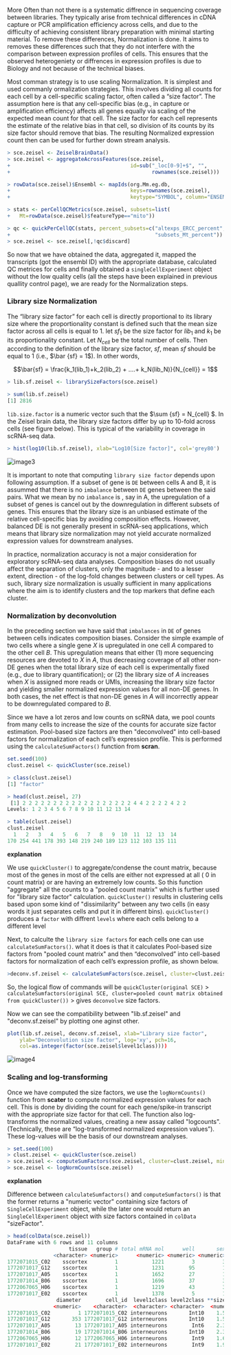 More Often than not there is a systematic diffrence in sequencing coverage between libraries. They typically arise from technical differences in cDNA capture or PCR amplification efficiency across cells, and due to the difficulty of achieving consistent library preparation with minimal starting material. To remove these differences, Normalization is done. It aims to removes these differences such that they do not interfere with the comparison between expression profiles of cells. This ensures that the observed heterogeniety or diffrences in expression profiles is due to Biology and not because of the technical biases.

Most comman strategy is to use scaling Normalization. It is simplest and used commanly ormalization strategies. This involves dividing all counts for each cell by a cell-specific scaling factor, often called a “size factor”. The assumption here is that any cell-specific bias (e.g., in capture or amplification efficiency) affects all genes equally via scaling of the expected mean count for that cell. The size factor for each cell represents the estimate of the relative bias in that cell, so division of its counts by its size factor should remove that bias. The resulting Normalized expression count then can be used for further down stream analysis.

```r
> sce.zeisel <- ZeiselBrainData()
> sce.zeisel <- aggregateAcrossFeatures(sce.zeisel, 
+                                       id=sub("_loc[0-9]+$", "", 
+                                              rownames(sce.zeisel)))

> rowData(sce.zeisel)$Ensembl <- mapIds(org.Mm.eg.db, 
+                                       keys=rownames(sce.zeisel), 
+                                       keytype="SYMBOL", column="ENSEMBL")

> stats <- perCellQCMetrics(sce.zeisel, subsets=list(
+   Mt=rowData(sce.zeisel)$featureType=="mito"))

> qc <- quickPerCellQC(stats, percent_subsets=c("altexps_ERCC_percent", 
+                                               "subsets_Mt_percent"))
> sce.zeisel <- sce.zeisel[,!qc$discard]

```
So now that we have obtained the data, aggregated it, mapped the transcripts (got the ensembl ID) with the appropriate database, calculated QC metrices for cells and finally obtained a `singleCellExperiment` object without the low quality cells (all the steps have been explained in previous quallity  control page), we are ready for the Normalization steps. 

### Library size Normalization

The “library size factor” for each cell is directly proportional to its library size where the proportionality constant is defined such that the mean size factor across all cells is equal to 1. let $sf_1$ be the size factor for $lib_1$ and $k_1$ be its proportionality constant. Let $N_{cell}$ be the total number of cells. Then according to the definition of the library size factor, $sf$, mean $sf$ should be equal to $1$ (i.e., $\bar {sf} = 1$). In other words,

```math
\bar{sf} = \frac{k_1(lib_1)+k_2(lib_2) + ....+ k_N(lib_N)}{N_{cell}} = 1
```

```r
> lib.sf.zeisel <- librarySizeFactors(sce.zeisel)

> sum(lib.sf.zeisel)
[1] 2816
```

`lib.size.factor` is a numeric vector such that the $\sum {sf} = N_{cell} $. In the Zeisel brain data, the library size factors differ by up to 10-fold across cells (see figure below). This is typical of the variability in coverage in scRNA-seq data.

```r
> hist(log10(lib.sf.zeisel), xlab="Log10[Size factor]", col='grey80')
```
![image3](https://user-images.githubusercontent.com/85447250/209002867-54df307f-6146-41d3-81c4-6bd1bc76b1e8.png)

It is important to note that computing `library size factor` depends upon following assumption. If a subset of gene is `DE` between cells A and B, it is assummed that there is no `imbalance` between `DE` genes between the said pairs. What we mean by no `imbalance` is , say in A,  the upregulation of a subset of genes is cancel out by the downregulation in  different subsets of genes. This ensures that the library size is an unbiased estimate of the relative cell-specific bias by avoiding composition effects. However, balanced DE is not generally present in scRNA-seq applications, which means that library size normalization may not yield accurate normalized expression values for downstream analyses.

In practice, normalization accuracy is not a major consideration for exploratory scRNA-seq data analyses. Composition biases do not usually affect the separation of clusters, only the magnitude - and to a lesser extent, direction - of the log-fold changes between clusters or cell types. As such, library size normalization is usually sufficient in many applications where the aim is to identify clusters and the top markers that define each cluster.

### Normalization by deconvolution

In the preceding section we have said that `imbalances` in `DE` of genes between cells indicates composition biases. Consider the simple example of two cells where a single gene $X$ is upregulated in one cell $A$ compared to the other cell $B$. This upregulation means that either (1) more sequencing resources are devoted to $X$ in $A$, thus decreasing coverage of all other non-DE genes when the total library size of each cell is experimentally fixed (e.g., due to library quantification); or (2) the library size of $A$ increases when $X$ is assigned more reads or UMIs, increasing the library size factor and yielding smaller normalized expression values for all non-DE genes. In both cases, the net effect is that non-DE genes in $A$ will incorrectly appear to be downregulated compared to $B$.

Since we have a lot zeros and low counts on scRNA data, we pool counts from many cells to increase the size of the counts for accurate size factor estimation. Pool-based size factors are then "deconvolved" into cell-based factors for normalization of each cell’s expression profile. This is performed using the `calculateSumFactors()` function from **scran**.

```r
set.seed(100)
clust.zeisel <- quickCluster(sce.zeisel)

> class(clust.zeisel)
[1] "factor"

> head(clust.zeisel, 27)
 [1] 2 2 2 2 2 2 2 2 2 2 2 2 2 2 2 2 2 2 4 4 2 2 2 2 4 2 2
Levels: 1 2 3 4 5 6 7 8 9 10 11 12 13 14

> table(clust.zeisel)
clust.zeisel
  1   2   3   4   5   6   7   8   9  10  11  12  13  14 
170 254 441 178 393 148 219 240 189 123 112 103 135 111
```
**explanation**

We use `quickCluster()` to aggregate/condense the count matrix, because most of the genes in most of the cells are either not expressed at all ( 0 in count matrix) or are having an extremely low counts. So this function "aggregate" all the counts to a "pooled count matrix" which is further used for "library size factor" calculation. `quickCluster()` results in clustering cells based upon some kind of "dissimilarity" between any two cells (in easy words it just separates cells and put it in different bins). `quickCluster()` produces a `factor` with diffrent `levels` where each cells belong to a different level

Next, to calculte the `library size factors` for each cells one can use `calculateSumFactors()`. what it does is that it calculates Pool-based size factors from "pooled count matrix" and then “deconvolved” into cell-based factors for normalization of each cell’s expression profile, as shown below.

```r
>deconv.sf.zeisel <- calculateSumFactors(sce.zeisel, cluster=clust.zeisel)
```

So, the logical flow of commands will be `quickCluster(original SCE)` $>$ `calculateSumfactors(original SCE, cluster=pooled count matrix obtained from quickCluster())` $>$ gives `deconvolve` size factors.

Now we can see the compatibility between "lib.sf.zeisel" and "deconv.sf.zeisel" by plotting one aginst other.

```r
plot(lib.sf.zeisel, deconv.sf.zeisel, xlab="Library size factor",
    ylab="Deconvolution size factor", log='xy', pch=16,
    col=as.integer(factor(sce.zeisel$level1class))))
 ```
 
 ![image4](https://user-images.githubusercontent.com/85447250/209418955-f5fbf3cd-7332-4206-9353-ca860e8f8bd9.png)
 
 
 ### Scaling and log-transforming
 Once we have computed the size factors, we use the `logNormCounts()` function from **scater** to compute normalized expression values for each cell. This is done by dividing the count for each gene/spike-in transcript with the appropriate size factor for that cell. The function also log-transforms the normalized values, creating a new assay called "logcounts". (Technically, these are “log-transformed normalized expression values”). These log-values will be the basis of our downstream analyses. 
 
 ```r
 > set.seed(100)
> clust.zeisel <- quickCluster(sce.zeisel) 
> sce.zeisel <- computeSumFactors(sce.zeisel, cluster=clust.zeisel, min.mean=0.1)
> sce.zeisel <- logNormCounts(sce.zeisel)
```

**explanation**

Difference between `calculateSumfactors()` and `computeSumfactors()` is that the former returns a "numeric vector" containing size factors of `SingleCellExperiment` object, while the later one would return an `SingleCellExperiment` object with size factors contained in `colData` "sizeFactor". 

```r
> head(colData(sce.zeisel))
DataFrame with 6 rows and 11 columns
                    tissue   group # total mRNA mol      well       sex       age
               <character> <numeric>      <numeric> <numeric> <numeric> <numeric>
1772071015_C02    sscortex         1           1221         3         3         2
1772071017_G12    sscortex         1           1231        95         1         1
1772071017_A05    sscortex         1           1652        27         1         1
1772071014_B06    sscortex         1           1696        37         3         2
1772067065_H06    sscortex         1           1219        43         3         6
1772071017_E02    sscortex         1           1378         5         1         1
                diameter        cell_id  level1class level2class **sizeFactor**
               <numeric>    <character>  <character> <character>  <numeric>
1772071015_C02         1 1772071015_C02 interneurons       Int10    1.53302
1772071017_G12       353 1772071017_G12 interneurons       Int10    1.51978
1772071017_A05        13 1772071017_A05 interneurons        Int6    2.31771
1772071014_B06        19 1772071014_B06 interneurons       Int10    2.30982
1772067065_H06        12 1772067065_H06 interneurons        Int9    1.63565
1772071017_E02        21 1772071017_E02 interneurons        Int9    1.91402

```



 
 
 

 













